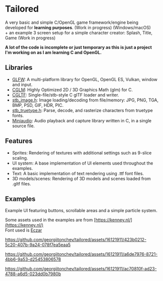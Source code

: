 # Tailored

A very basic and simple C/OpenGL game framework/engine being developed for **learning purposes**. (Work in progress) (Windows/macOS)  
\+ an example 3 screen setup for a simple character creator: Splash, Title, Game (Work in progress)  

**A lot of the code is incomplete or just temporary as this is just a project I'm working on as I am learning C and OpenGL.**

## Libraries
 - [GLFW](https://github.com/glfw/glfw): A multi-platform library for OpenGL, OpenGL ES, Vulkan, window and input.
 - [CGLM](https://github.com/recp/cglm): Highly Optimized 2D / 3D Graphics Math (glm) for C.
 - [CGLTF](https://github.com/jkuhlmann/cgltf): Single-file/stb-style C glTF loader and writer.
 - [stb_image.h](https://github.com/nothings/stb/blob/master/stb_image.h): Image loading/decoding from file/memory: JPG, PNG, TGA, BMP, PSD, GIF, HDR, PIC.
 - [stb_truetype.h](https://github.com/nothings/stb/blob/master/stb_truetype.h): Parse, decode, and rasterize characters from truetype fonts.
 - [Miniaudio](https://github.com/mackron/miniaudio): Audio playback and capture library written in C, in a single source file.

## Features
 - Sprites: Rendering of textures with additional settings such as 9-slice scaling.
 - UI system: A base implementation of UI elements used throughout the examples.
 - Text: A basic implementation of text rendering using .ttf font files.
 - 3D models/scenes: Rendering of 3D models and scenes loaded from .gltf files. 

## Examples
Example UI featuring buttons, scrollable areas and a simple particle system.  

Some assets used in the examples are from [https://kenney.nl/](https://kenney.nl/)  
Font used is [Eczar](https://fonts.google.com/specimen/Eczar)

https://github.com/georgiitonchev/tailored/assets/16121911/423b0212-5c20-407b-9a24-078f7ea5eaa5  

https://github.com/georgiitonchev/tailored/assets/16121911/a6de7976-8721-4bb6-9a53-d25453806578  

https://github.com/georgiitonchev/tailored/assets/16121911/ac70810f-ad23-4788-a6d5-023dd0b7980b




